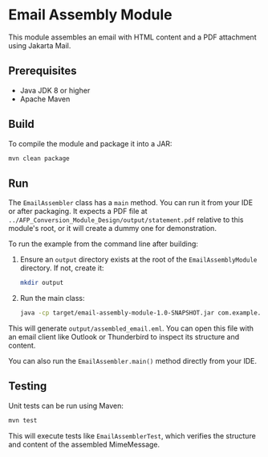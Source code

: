 # Email Assembly Module

This module assembles an email with HTML content and a PDF attachment using Jakarta Mail.

## Prerequisites
- Java JDK 8 or higher
- Apache Maven

## Build
To compile the module and package it into a JAR:
```bash
mvn clean package
```

## Run
The `EmailAssembler` class has a `main` method. You can run it from your IDE or after packaging.
It expects a PDF file at `../AFP_Conversion_Module_Design/output/statement.pdf` relative to this module's root, or it will create a dummy one for demonstration.

To run the example from the command line after building:
1. Ensure an `output` directory exists at the root of the `EmailAssemblyModule` directory. If not, create it:
   ```bash
   mkdir output
   ```
2. Run the main class:
   ```bash
   java -cp target/email-assembly-module-1.0-SNAPSHOT.jar com.example.emailassembly.EmailAssembler
   ```
This will generate `output/assembled_email.eml`. You can open this file with an email client like Outlook or Thunderbird to inspect its structure and content.

You can also run the `EmailAssembler.main()` method directly from your IDE.

## Testing
Unit tests can be run using Maven:
```bash
mvn test
```
This will execute tests like `EmailAssemblerTest`, which verifies the structure and content of the assembled MimeMessage.
